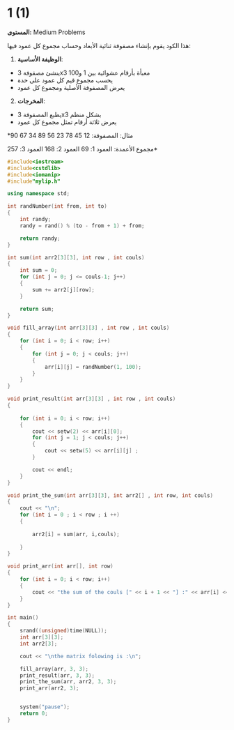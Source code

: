 # 1 (1)

**المستوى:** Medium Problems

هذا الكود يقوم بإنشاء مصفوفة ثنائية الأبعاد وحساب مجموع كل عمود فيها:

1. **الوظيفة الأساسية**:
- ينشئ مصفوفة 3x3 معبأة بأرقام عشوائية بين 1 و100
- يحسب مجموع قيم كل عمود على حدة
- يعرض المصفوفة الأصلية ومجموع كل عمود

2. **المخرجات**:
- يطبع المصفوفة 3x3 بشكل منظم
- يعرض ثلاثة أرقام تمثل مجموع كل عمود

*مثال:
المصفوفة:
 12   45   78
 23   56   89
 34   67   90

مجموع الأعمدة:
العمود 1: 69
العمود 2: 168
العمود 3: 257*

```cpp
#include<iostream>
#include<cstdlib>
#include<iomanip>
#include"mylip.h"

using namespace std;

int randNumber(int from, int to)
{
	int randy;
	randy = rand() % (to - from + 1) + from;

	return randy;
}

int sum(int arr2[3][3], int row , int couls)
{
	int sum = 0;
	for (int j = 0; j <= couls-1; j++)
	{
		sum += arr2[j][row];
	}

	return sum;
}

void fill_array(int arr[3][3] , int row , int couls)
{
	for (int i = 0; i < row; i++)
	{
		for (int j = 0; j < couls; j++)
		{
			arr[i][j] = randNumber(1, 100);
		}
	}
}

void print_result(int arr[3][3] , int row , int couls)
{
	
	for (int i = 0; i < row; i++)
	{
		cout << setw(2) << arr[i][0];
		for (int j = 1; j < couls; j++)
		{
			cout << setw(5) << arr[i][j] ;
		}

		cout << endl;
	}
}

void print_the_sum(int arr[3][3], int arr2[] , int row, int couls)
{
	cout << "\n";
	for (int i = 0 ; i < row ; i ++)
	{
		
		arr2[i] = sum(arr, i,couls);
		
	}
}

void print_arr(int arr[], int row)
{
	for (int i = 0; i < row; i++)
	{
		cout << "the sum of the couls [" << i + 1 << "] :" << arr[i] << endl;
	}
}

int main()
{
	srand((unsigned)time(NULL));
	int arr[3][3];
	int arr2[3];

	cout << "\nthe matrix folowing is :\n";

	fill_array(arr, 3, 3);
	print_result(arr, 3, 3);
	print_the_sum(arr, arr2, 3, 3);
	print_arr(arr2, 3);


	system("pause");
	return 0;
}
```